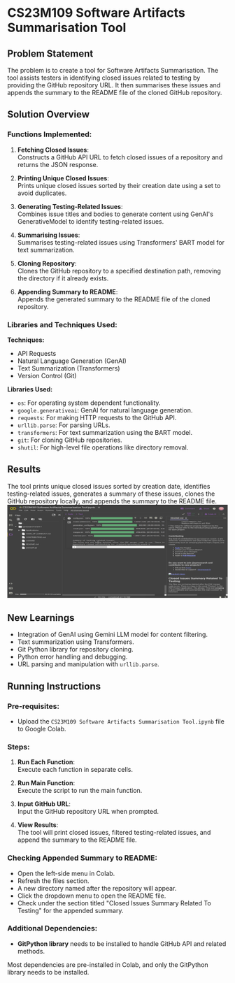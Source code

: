 # CS23M109 Software Artifacts Summarisation Tool

## Problem Statement

The problem is to create a tool for Software Artifacts Summarisation. The tool assists testers in identifying closed issues related to testing by providing the GitHub repository URL. It then summarises these issues and appends the summary to the README file of the cloned GitHub repository.

## Solution Overview

### Functions Implemented:

1. **Fetching Closed Issues**:  
   Constructs a GitHub API URL to fetch closed issues of a repository and returns the JSON response.
  
2. **Printing Unique Closed Issues**:  
   Prints unique closed issues sorted by their creation date using a set to avoid duplicates.

3. **Generating Testing-Related Issues**:  
   Combines issue titles and bodies to generate content using GenAI's GenerativeModel to identify testing-related issues.

4. **Summarising Issues**:  
   Summarises testing-related issues using Transformers' BART model for text summarization.

5. **Cloning Repository**:  
   Clones the GitHub repository to a specified destination path, removing the directory if it already exists.

6. **Appending Summary to README**:  
   Appends the generated summary to the README file of the cloned repository.

### Libraries and Techniques Used:

**Techniques:**
- API Requests
- Natural Language Generation (GenAI)
- Text Summarization (Transformers)
- Version Control (Git)

**Libraries Used:**
- `os`: For operating system dependent functionality.
- `google.generativeai`: GenAI for natural language generation.
- `requests`: For making HTTP requests to the GitHub API.
- `urllib.parse`: For parsing URLs.
- `transformers`: For text summarization using the BART model.
- `git`: For cloning GitHub repositories.
- `shutil`: For high-level file operations like directory removal.

## Results

The tool prints unique closed issues sorted by creation date, identifies testing-related issues, generates a summary of these issues, clones the GitHub repository locally, and appends the summary to the README file.
![Output](./output.png)

## New Learnings

- Integration of GenAI using Gemini LLM model for content filtering.
- Text summarization using Transformers.
- Git Python library for repository cloning.
- Python error handling and debugging.
- URL parsing and manipulation with `urllib.parse`.

## Running Instructions

### Pre-requisites:

- Upload the `CS23M109 Software Artifacts Summarisation Tool.ipynb` file to Google Colab.

### Steps:

1. **Run Each Function**:  
   Execute each function in separate cells.

2. **Run Main Function**:  
   Execute the script to run the main function.

3. **Input GitHub URL**:  
   Input the GitHub repository URL when prompted.

4. **View Results**:  
   The tool will print closed issues, filtered testing-related issues, and append the summary to the README file.

### Checking Appended Summary to README:

- Open the left-side menu in Colab.
- Refresh the files section.
- A new directory named after the repository will appear.
- Click the dropdown menu to open the README file.
- Check under the section titled "Closed Issues Summary Related To Testing" for the appended summary.

### Additional Dependencies:

- **GitPython library** needs to be installed to handle GitHub API and related methods.
  
Most dependencies are pre-installed in Colab, and only the GitPython library needs to be installed.
